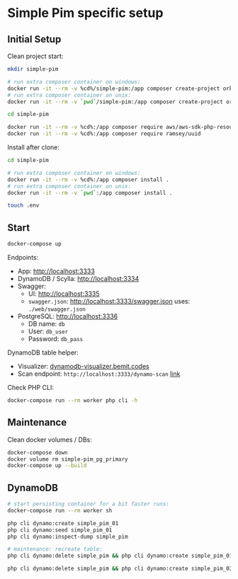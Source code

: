 # Simple Pim specific setup

## Initial Setup

Clean project start:

```bash
mkdir simple-pim

# run extra composer container on windows:
docker run -it --rm -v %cd%/simple-pim:/app composer create-project orbiter/satellite-app .
# run extra composer container on unix:
docker run -it --rm -v `pwd`/simple-pim:/app composer create-project orbiter/satellite-app .

cd simple-pim

docker run -it --rm -v %cd%:/app composer require aws/aws-sdk-php-resources
docker run -it --rm -v %cd%:/app composer require ramsey/uuid
```

Install after clone:

```bash
cd simple-pim

# run extra composer container on windows:
docker run -it --rm -v %cd%:/app composer install .
# run extra composer container on unix:
docker run -it --rm -v `pwd`:/app composer install .

touch .env
```

## Start

```bash
docker-compose up
```

Endpoints:

- App: [http://localhost:3333](http://localhost:3333)
- DynamoDB / Scylla: [http://localhost:3334](http://localhost:3334)
- Swagger:
    - UI: [http://localhost:3335](http://localhost:3335)
    - `swagger.json`: [http://localhost:3333/swagger.json](http://localhost:3333/swagger.json) uses: `./web/swagger.json`
- PostgreSQL: [http://localhost:3336](http://localhost:3336)
    - DB name: `db`
    - User: `db_user`
    - Password: `db_pass`

DynamoDB table helper:

- Visualizer: [dynamodb-visualizer.bemit.codes](https://dynamodb-visualizer.bemit.codes)
- Scan endpoint: `http://localhost:3333/dynamo-scan` [link](http://localhost:3333/dynamo-scan?table=simple_pim)

Check PHP CLI:

```bash
docker-compose run --rm worker php cli -h
```

## Maintenance

Clean docker volumes / DBs:

```bash
docker-compose down
docker volume rm simple-pim_pg_primary
docker-compose up --build
```

## DynamoDB

```bash
# start persisting container for a bit faster runs:
docker-compose run --rm worker sh

php cli dynamo:create simple_pim_01
php cli dynamo:seed simple_pim_01
php cli dynamo:inspect-dump simple_pim

# maintenance: recreate table:
php cli dynamo:delete simple_pim && php cli dynamo:create simple_pim_01 && php cli dynamo:seed simple_pim_01 && php cli dynamo:inspect-dump simple_pim

php cli dynamo:delete simple_pim && php cli dynamo:create simple_pim_02 && php cli dynamo:seed simple_pim_02 && php cli dynamo:inspect-dump simple_pim
```
